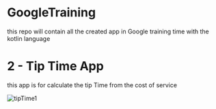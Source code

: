 # GoogleTraining
this repo will contain all the created app in Google training time with the kotlin language 

# 2 - Tip Time App
this app is for calculate the tip Time from the cost of service 

![tipTime1](https://user-images.githubusercontent.com/29558298/115014757-09761400-9eb3-11eb-8298-3e2ad36a7c4a.png)

